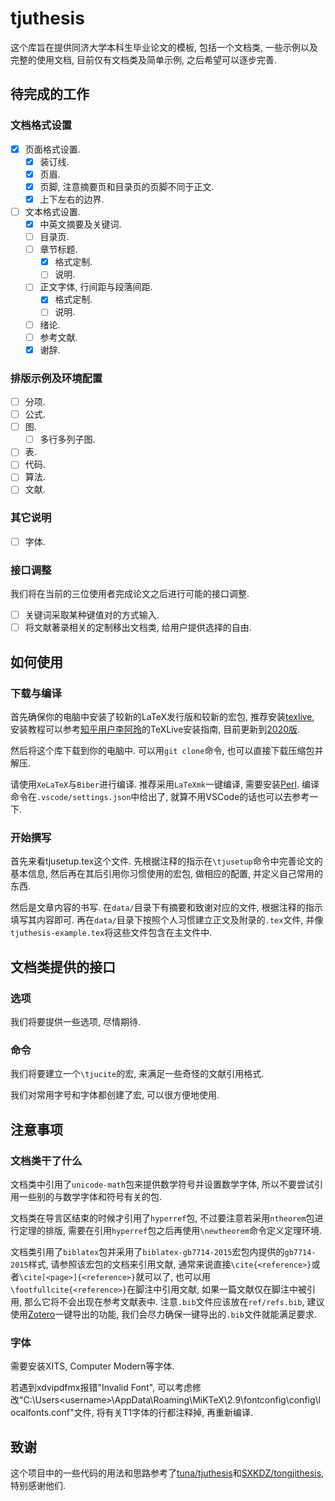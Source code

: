 # tjuthesis

这个库旨在提供同济大学本科生毕业论文的模板, 包括一个文档类, 一些示例以及完整的使用文档, 目前仅有文档类及简单示例, 之后希望可以逐步完善.

## 待完成的工作

### 文档格式设置

- [x] 页面格式设置.
  - [x] 装订线.
  - [x] 页眉.
  - [x] 页脚, 注意摘要页和目录页的页脚不同于正文.
  - [x] 上下左右的边界.
- [ ] 文本格式设置.
  - [x] 中英文摘要及关键词.
  - [ ] 目录页.
  - [ ] 章节标题.
    - [x] 格式定制.
    - [ ] 说明.
  - [ ] 正文字体, 行间距与段落间距.
    - [x] 格式定制.
    - [ ] 说明.
  - [ ] 绪论.
  - [ ] 参考文献.
  - [x] 谢辞.

### 排版示例及环境配置

- [ ] 分项.
- [ ] 公式.
- [ ] 图.
  - [ ] 多行多列子图.
- [ ] 表.
- [ ] 代码.
- [ ] 算法.
- [ ] 文献.

### 其它说明

- [ ] 字体.

### 接口调整

我们将在当前的三位使用者完成论文之后进行可能的接口调整.

- [ ] 关键词采取某种键值对的方式输入.
- [ ] 将文献著录相关的定制移出文档类, 给用户提供选择的自由.

## 如何使用

### 下载与编译

首先确保你的电脑中安装了较新的LaTeX发行版和较新的宏包, 推荐安装[texlive](https://www.tug.org/texlive/acquire-netinstall.html), 安装教程可以参考[知乎用户李阿玲](https://www.zhihu.com/people/li-a-ling)的TeXLive安装指南, 目前更新到[2020版](https://zhuanlan.zhihu.com/p/129789360).

然后将这个库下载到你的电脑中. 可以用`git clone`命令, 也可以直接下载压缩包并解压.

请使用`XeLaTeX`与`Biber`进行编译. 推荐采用`LaTeXmk`一键编译, 需要安装[Perl](https://www.perl.org/). 编译命令在`.vscode/settings.json`中给出了, 就算不用VSCode的话也可以去参考一下.

### 开始撰写

首先来看tjusetup.tex这个文件. 先根据注释的指示在`\tjusetup`命令中完善论文的基本信息, 然后再在其后引用你习惯使用的宏包, 做相应的配置, 并定义自己常用的东西.

然后是文章内容的书写. 在`data/`目录下有摘要和致谢对应的文件, 根据注释的指示填写其内容即可. 再在`data/`目录下按照个人习惯建立正文及附录的`.tex`文件, 并像`tjuthesis-example.tex`将这些文件包含在主文件中.

## 文档类提供的接口

### 选项

我们将要提供一些选项, 尽情期待.

### 命令

我们将要建立一个`\tjucite`的宏, 来满足一些奇怪的文献引用格式.

我们对常用字号和字体都创建了宏, 可以很方便地使用.

## 注意事项

### 文档类干了什么

文档类中引用了`unicode-math`包来提供数学符号并设置数学字体, 所以不要尝试引用一些别的与数学字体和符号有关的包.

文档类在导言区结束的时候才引用了`hyperref`包, 不过要注意若采用`ntheorem`包进行定理的排版, 需要在引用`hyperref`包之后再使用`\newtheorem`命令定义定理环境.

文档类引用了`biblatex`包并采用了`biblatex-gb7714-2015`宏包内提供的`gb7714-2015`样式, 请参照该宏包的文档来引用文献, 通常来说直接`\cite{<reference>}`或者`\cite[<page>]{<reference>}`就可以了, 也可以用`\footfullcite{<reference>}`在脚注中引用文献, 如果一篇文献仅在脚注中被引用, 那么它将不会出现在参考文献表中. 注意`.bib`文件应该放在`ref/refs.bib`, 建议使用[Zotero](https://www.zotero.org/)一键导出的功能, 我们会尽力确保一键导出的`.bib`文件就能满足要求.

### 字体

需要安装XITS, Computer Modern等字体.

若遇到xdvipdfmx报错"Invalid Font", 可以考虑修改"C:\Users\<username>\AppData\Roaming\MiKTeX\2.9\fontconfig\config\localfonts.conf"文件, 将有关T1字体的行都注释掉, 再重新编译.

## 致谢

这个项目中的一些代码的用法和思路参考了[tuna/tjuthesis](https://github.com/tuna/thuthesis)和[SXKDZ/tongjithesis](https://github.com/SXKDZ/tongjithesis), 特别感谢他们.

